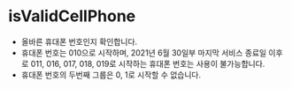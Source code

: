 # isValidCellPhone

- 올바른 휴대폰 번호인지 확인합니다.
- 휴대폰 번호는 010으로 시작하며, 2021년 6월 30일부 마지막 서비스 종료일 이후로 011, 016, 017, 018, 019로 시작하는 휴대폰 번호는 사용이 불가능합니다.
- 휴대폰 번호의 두번째 그룹은 0, 1로 시작할 수 없습니다.
